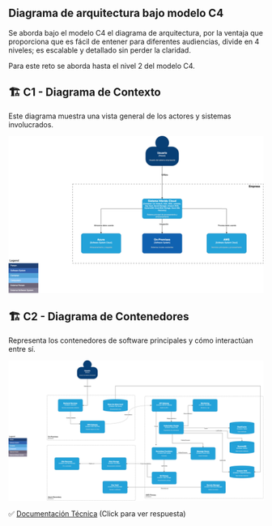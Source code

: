 ## Diagrama de arquitectura bajo modelo C4
Se aborda bajo el modelo C4 el diagrama de arquitectura, por la ventaja que proporciona que es fácil de entener para diferentes audiencias, divide en 4 niveles; es escalable y detallado sin perder la claridad.

Para este reto se aborda hasta el nivel 2 del modelo C4.

## 🏗 C1 - Diagrama de Contexto
Este diagrama muestra una vista general de los actores y sistemas involucrados.

![Diagrama de arquitectura nivel 1 de modelo C4](diagrams/diagram-architect-c1.png)


## 🏗 C2 - Diagrama de Contenedores
Representa los contenedores de software principales y cómo interactúan entre sí.

![Diagrama de arquitectura nivel 2 de modelo C4](diagrams/diagram-architect-c2.png)

✅ [Documentación Técnica](documentation-tech.md)  (Click para ver respuesta)